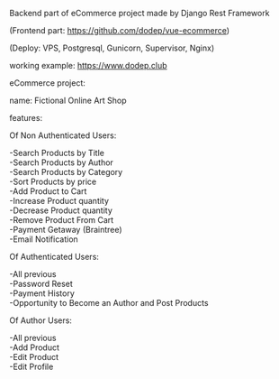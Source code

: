 Backend part of eCommerce project made by Django Rest Framework

(Frontend part: https://github.com/dodep/vue-ecommerce)  

(Deploy: VPS, Postgresql, Gunicorn, Supervisor, Nginx)

working example: https://www.dodep.club

eCommerce project:

name: Fictional Online Art Shop

features: 

Of Non Authenticated Users:

-Search Products by Title  
-Search Products by Author  
-Search Products by Category  
-Sort Products by price  
-Add Product to Cart  
-Increase Product quantity  
-Decrease Product quantity  
-Remove Product From Cart  
-Payment Getaway (Braintree)  
-Email Notification

Of Authenticated Users:

-All previous  
-Password Reset  
-Payment History  
-Opportunity to Become an Author and Post Products  

Of Author Users:

-All previous  
-Add Product  
-Edit Product  
-Edit Profile  
